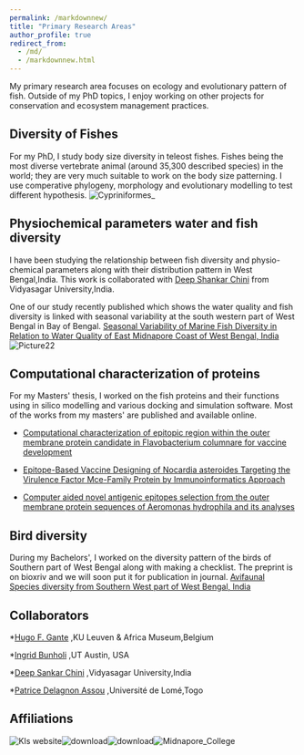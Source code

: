 ```yaml
---
permalink: /markdownnew/
title: "Primary Research Areas"
author_profile: true
redirect_from: 
  - /md/
  - /markdownnew.html
---
```


My primary research area focuses on ecology and evolutionary pattern of fish. Outside of my PhD topics, I enjoy working on other projects for conservation and ecosystem management practices.

## Diversity of Fishes


For my PhD, I study body size diversity in teleost fishes. Fishes being the most diverse vertebrate animal (around 35,300 described species) in the world; they are very much suitable to work on the body size patterning. I use comperative phylogeny, morphology and evolutionary modelling to test different hypothesis. 
![Cypriniformes_](https://github.com/FishyguyNeel/Niladri_Mondal/assets/84254577/13dce640-513b-4761-8a25-bfd6696083b3)




## Physiochemical parameters water and fish diversity

I have been studying the relationship between fish diversity and physio-chemical parameters along with their distribution pattern in West Bengal,India.
This work is collaborated with [Deep Shankar Chini](https://scholar.google.co.in/citations?user=75GmPXcAAAAJ&hl=en&oi=ao) from Vidyasagar University,India.

One of our study recently published which shows the water quality and fish diversity is linked with seasonal variability at the south western part of West Bengal in Bay of Bengal.
[Seasonal Variability of Marine Fish Diversity in Relation to Water Quality of East Midnapore Coast of West Bengal, India](https://link.springer.com/article/10.1007/s12601-023-00107-0)
![Picture22](https://github.com/FishyguyNeel/Niladri_Mondal/assets/84254577/8c9602d6-1fb7-4e9e-acf6-3ab5dd657a32)


## Computational characterization of proteins

For my Masters' thesis, I worked on the fish proteins and their functions using in silico modelling and various docking and simulation software. Most of the works from my masters' are published and available online.
* [Computational characterization of epitopic region within the outer membrane protein candidate in Flavobacterium columnare for vaccine development](https://www.tandfonline.com/doi/shareview/10.1080/07391102.2019.1580222)
  
* [Epitope-Based Vaccine Designing of Nocardia asteroides Targeting the Virulence Factor Mce-Family Protein by Immunoinformatics Approach](https://link.springer.com/article/10.1007/s10989-019-09921-4)
  
* [Computer aided novel antigenic epitopes selection from the outer membrane protein sequences of Aeromonas hydrophila and its analyses](https://www.sciencedirect.com/science/article/pii/S1567134820301519)

## Bird diversity

During my Bachelors', I worked on the diversity pattern of the birds of Southern part of West Bengal along with making a checklist. The preprint is on bioxriv and we will soon put it for publication in journal.
[Avifaunal Species diversity from Southern West part of West Bengal, India](https://www.biorxiv.org/content/10.1101/2023.06.30.547191.abstract)

## Collaborators
*[Hugo F. Gante](https://bio.kuleuven.be/faculty/00146936) ,KU Leuven & Africa Museum,Belgium

*[Ingrid Bunholi](https://ingridbunholi.weebly.com/.weebly.com/) ,UT Austin, USA

*[Deep Sankar Chini](https://scholar.google.co.in/citations?user=75GmPXcAAAAJ&hl=en&oi=ao) ,Vidyasagar University,India

*[Patrice Delagnon Assou](https://www.researchgate.net/profile/Delagnon-Assou-2) ,Université de Lomé,Togo


## Affiliations


![KIs website](https://github.com/FishyguyNeel/Niladri_Mondal/assets/84254577/807353be-8fda-477f-9aa6-3e015f4d407d)![download](https://github.com/FishyguyNeel/Niladri_Mondal/assets/84254577/29f313eb-6b2d-48cf-aa57-b952f4988304)![download](https://github.com/FishyguyNeel/Niladri_Mondal/assets/84254577/c1b5d6de-7b98-4d14-a31c-087cecd0284c)![Midnapore_College](https://github.com/FishyguyNeel/Niladri_Mondal/assets/84254577/6c0e45bb-7af6-4241-9082-e04e7b89374a)










